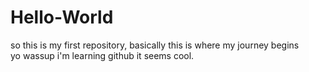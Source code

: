 # Hello-World
so this is my first repository, basically this is where my journey begins
<br>
yo wassup i'm learning github it seems cool.
